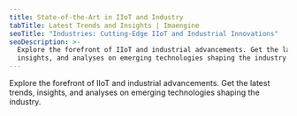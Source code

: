 ```yaml
---
title: State-of-the-Art in IIoT and Industry
tabTitle: Latest Trends and Insights | Imaengine
seoTitle: "Industries: Cutting-Edge IIoT and Industrial Innovations"
seoDescription: >-
  Explore the forefront of IIoT and industrial advancements. Get the latest trends,
  insights, and analyses on emerging technologies shaping the industry
---
```


Explore the forefront of IIoT and industrial advancements. Get the latest trends,
insights, and analyses on emerging technologies shaping the industry.
